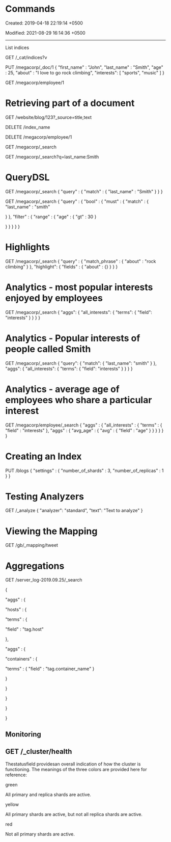 # Commands

Created: 2019-04-18 22:19:14 +0500

Modified: 2021-08-29 16:14:36 +0500

---

List indices

GET /_cat/indices?v

PUT /megacorp/_doc/1
{
"first_name" : "John",
"last_name" : "Smith",
"age" : 25,
"about" : "I love to go rock climbing",
"interests": [ "sports", "music" ]
}

GET /megacorp/employee/1

# Retrieving part of a document

GET /website/blog/123?_source=title,text

DELETE /index_name

DELETE /megacorp/employee/1

GET /megacorp/_search

GET /megacorp/_search?q=last_name:Smith

# QueryDSL

GET /megacorp/_search
{
"query" : {
"match" : {
"last_name" : "Smith"
}
}
}

GET /megacorp/_search
{
"query" : {
"bool" : {
"must" : {
"match" : {
"last_name" : "smith"

}
},
"filter" : {
"range" : {
"age" : { "gt" : 30 }

}
}
}
}
}

# Highlights

GET /megacorp/_search
{
"query" : {
"match_phrase" : {
"about" : "rock climbing"
}
},
"highlight": {
"fields" : {
"about" : {}
}
}
}

# Analytics - most popular interests enjoyed by employees

GET /megacorp/_search
{
"aggs": {
"all_interests": {
"terms": { "field": "interests" }
}
}
}

# Analytics - Popular interests of people called Smith

GET /megacorp/_search
{
"query": {
"match": {
"last_name": "smith"
}
},
"aggs": {
"all_interests": {
"terms": {
"field": "interests"
}
}
}
}

# Analytics - average age of employees who share a particular interest

GET /megacorp/employee/_search
{
"aggs" : {
"all_interests" : {
"terms" : { "field" : "interests" },
"aggs" : {
"avg_age" : {
"avg" : { "field" : "age" }
}
}
}
}
}

# Creating an Index

PUT /blogs
{
"settings" : {
"number_of_shards" : 3,
"number_of_replicas" : 1
}
}

# Testing Analyzers

GET /_analyze
{
"analyzer": "standard",
"text": "Text to analyze"
}

# Viewing the Mapping

GET /gb/_mapping/tweet

# Aggregations

GET /server_log-2019.09.25/_search

{

"aggs" : {

"hosts" : {

"terms" : {

"field" : "tag.host"

},

"aggs" : {

"containers" : {

"terms" : { "field" : "tag.container_name" }

}

}

}

}

}

## Monitoring

## GET /_cluster/health

Thestatusfield providesan overall indication of how the cluster is functioning. The meanings of the three colors are provided here for reference:

green

All primary and replica shards are active.

yellow

All primary shards are active, but not all replica shards are active.

red

Not all primary shards are active.
